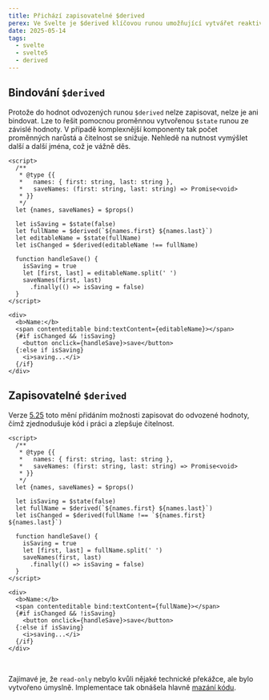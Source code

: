 ```yaml
---
title: Přichází zapisovatelné $derived
perex: Ve Svelte je $derived klíčovou runou umožňující vytvářet reaktivní odvozené hodnoty. Ačkoliv zásadně zjednodušuje vývoj, její read-only charakter znemožňuje ovlivňovat hodnotu přímo. To se mění verzí 5.25.
date: 2025-05-14
tags:
  - svelte
  - svelte5
  - derived
---
```


## Bindování `$derived`
Protože do hodnot odvozených runou `$derived` nelze zapisovat, nelze je ani bindovat. Lze to řešit pomocnou proměnnou
vytvořenou `$state` runou ze závislé hodnoty. V případě komplexnější komponenty tak počet proměnných narůstá a
čitelnost se snižuje. Nehledě na nutnost vymýšlet další a další jména, což je vážně děs.

```svelte
<script>
  /**
   * @type {{
   *   names: { first: string, last: string },
   *   saveNames: (first: string, last: string) => Promise<void>
   * }}
   */
  let {names, saveNames} = $props()

  let isSaving = $state(false)
  let fullName = $derived(`${names.first} ${names.last}`)
  let editableName = $state(fullName)
  let isChanged = $derived(editableName !== fullName)

  function handleSave() {
    isSaving = true
    let [first, last] = editableName.split(' ')
    saveNames(first, last)
      .finally(() => isSaving = false)
  }
</script>

<div>
  <b>Name:</b>
  <span contenteditable bind:textContent={editableName}></span>
  {#if isChanged && !isSaving}
    <button onclick={handleSave}>save</button>
  {:else if isSaving}
    <i>saving...</i>
  {/if}
</div>
```

## Zapisovatelné `$derived`
Verze [5.25](https://github.com/sveltejs/svelte/releases/tag/svelte%405.25.0) toto mění přidáním možnosti zapisovat do
odvozené hodnoty, čímž zjednodušuje kód i práci a zlepšuje čitelnost.

```svelte
<script>
  /**
   * @type {{
   *   names: { first: string, last: string },
   *   saveNames: (first: string, last: string) => Promise<void>
   * }}
   */
  let {names, saveNames} = $props()

  let isSaving = $state(false)
  let fullName = $derived(`${names.first} ${names.last}`)
  let isChanged = $derived(fullName !== `${names.first} ${names.last}`)

  function handleSave() {
    isSaving = true
    let [first, last] = fullName.split(' ')
    saveNames(first, last)
      .finally(() => isSaving = false)
  }
</script>

<div>
  <b>Name:</b>
  <span contenteditable bind:textContent={fullName}></span>
  {#if isChanged && !isSaving}
    <button onclick={handleSave}>save</button>
  {:else if isSaving}
    <i>saving...</i>
  {/if}
</div>
```
<br>

Zajímavé je, že `read-only` nebylo kvůli nějaké technické překážce, ale bylo vytvořeno úmyslně. Implementace tak
obnášela hlavně [mazání kódu](https://github.com/sveltejs/svelte/pull/15570/files#diff-650c22803364b65b1d9aa3e102da4dba7e960b0808a9f0d66c199f408a0f1ab7).